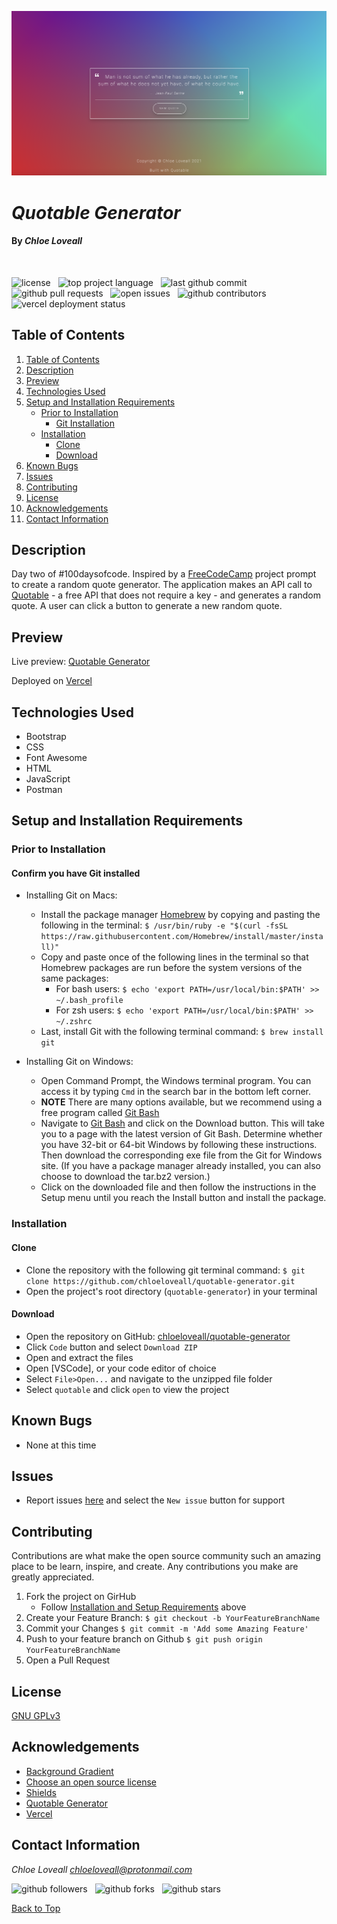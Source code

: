 ![project screenshot](src/assets/screenshot.png)

# _Quotable Generator_

#### By _**Chloe Loveall**_
<br>

![license](https://img.shields.io/github/license/chloeloveall/quotable-generator?color=blue&style=flat-square) &nbsp; ![top project language](https://img.shields.io/github/languages/top/chloeloveall/quotable-generator?style=flat-square) &nbsp; ![last github commit](https://img.shields.io/github/last-commit/chloeloveall/quotable-generator?style=flat-square) &nbsp; ![github pull requests](https://img.shields.io/github/issues-pr/chloeloveall/quotable-generator?style=flat-square) &nbsp; ![open issues](https://img.shields.io/github/issues-raw/chloeloveall/quotable-generator?style=flat-square) &nbsp; ![github contributors](https://img.shields.io/github/contributors/chloeloveall/quotable-generator?color=brightgreen&style=flat-square) &nbsp; ![vercel deployment status](https://img.shields.io/github/deployments/chloeloveall/quotable-generator/production?label=vercel&logo=vercel)

## Table of Contents

1. [Table of Contents](#table-of-contents)
2. [Description](#description)
3. [Preview](#preview)
4. [Technologies Used](#technologies-used)
5. [Setup and Installation Requirements](#setup-and-installation-requirements)
    * [Prior to Installation](#prior-to-installation)
      * [Git Installation](#confirm-you-have-git-installed)
    * [Installation](#installation)
      * [Clone](#clone)
      * [Download](#download)
6. [Known Bugs](#known-bugs)
7. [Issues](#issues)
8. [Contributing](#contributing)
9. [License](#license)
10. [Acknowledgements](#acknowledgements)
11. [Contact Information](#contact-information)

## Description

Day two of #100daysofcode. Inspired by a [FreeCodeCamp](https://www.freecodecamp.org/learn/front-end-libraries/front-end-libraries-projects/build-a-random-quote-machine) project prompt to create a random quote generator. The application makes an API call to [Quotable](https://github.com/lukePeavey/quotable) - a free API that does not require a key - and generates a random quote. A user can click a button to generate a new random quote.

## Preview

Live preview: [Quotable Generator](https://quotable-generator.vercel.app/)

Deployed on [Vercel](https://vercel.com)

## Technologies Used

* Bootstrap
* CSS
* Font Awesome
* HTML
* JavaScript
* Postman

## Setup and Installation Requirements

### Prior to Installation

#### Confirm you have Git installed

  * Installing Git on Macs:
    * Install the package manager [Homebrew](https://brew.sh/) by copying and pasting the following in the terminal: ```$ /usr/bin/ruby -e "$(curl -fsSL https://raw.githubusercontent.com/Homebrew/install/master/install)"```
    * Copy and paste once of the following lines in the terminal so that Homebrew packages are run before the system versions of the same packages:
      * For bash users: ```$ echo 'export PATH=/usr/local/bin:$PATH' >> ~/.bash_profile```
      * For zsh users: ```$ echo 'export PATH=/usr/local/bin:$PATH' >> ~/.zshrc```
    * Last, install Git with the following terminal command: ```$ brew install git```

  * Installing Git on Windows:
    * Open Command Prompt, the Windows terminal program. You can access it by typing ```Cmd``` in the search bar in the bottom left corner.
    * **NOTE** There are many options available, but we recommend using a free program called [Git Bash](https://gitforwindows.org/)
    * Navigate to [Git Bash](https://gitforwindows.org/) and click on the Download button. This will take you to a page with the latest version of Git Bash. Determine whether you have 32-bit or 64-bit Windows by following these instructions. Then download the corresponding exe file from the Git for Windows site. (If you have a package manager already installed, you can also choose to download the tar.bz2 version.)
    * Click on the downloaded file and then follow the instructions in the Setup menu until you reach the Install button and install the package.

### Installation

#### Clone

* Clone the repository with the following git terminal command: ```$ git clone https://github.com/chloeloveall/quotable-generator.git```
* Open the project's root directory (```quotable-generator```) in your terminal

#### Download

* Open the repository on GitHub: [chloeloveall/quotable-generator](https://github.com/chloeloveall/quotable-generator)
* Click ```Code``` button and select ```Download ZIP```
* Open and extract the files
* Open [VSCode], or your code editor of choice
* Select ```File>Open...``` and navigate to the unzipped file folder 
* Select ```quotable``` and click ```open``` to view the project

## Known Bugs

* None at this time

## Issues

* Report issues [here](https://github.com/chloeloveall/quotable-generator/issues) and select the ```New issue``` button for support

## Contributing

Contributions are what make the open source community such an amazing place to be learn, inspire, and create. Any contributions you make are greatly appreciated.

1. Fork the project on GirHub
    * Follow [Installation and Setup Requirements](#setup-and-installation-requirements) above
2. Create your Feature Branch: ```$ git checkout -b YourFeatureBranchName```
3. Commit your Changes ```$ git commit -m 'Add some Amazing Feature'```
4. Push to your feature branch on Github ```$ git push origin YourFeatureBranchName```
5. Open a Pull Request

## License

[GNU GPLv3](LICENSE.txt)

## Acknowledgements

* [Background Gradient](https://codepen.io/suez/pen/vAais)
* [Choose an open source license](https://choosealicense.com/)
* [Shields](https://shields.io/)
* [Quotable Generator](https://quotable-generator.vercel.app/)
* [Vercel](https://vercel.com)

## Contact Information

_Chloe Loveall <chloeloveall@protonmail.com>_

![github followers](https://img.shields.io/github/followers/chloeloveall?style=social) &nbsp; ![github forks](https://img.shields.io/github/forks/chloeloveall/quotable-generator?label=Forks&style=social) &nbsp; ![github stars](https://img.shields.io/github/stars/chloeloveall/quotable-generator?style=social)

[Back to Top](#table-of-contents)